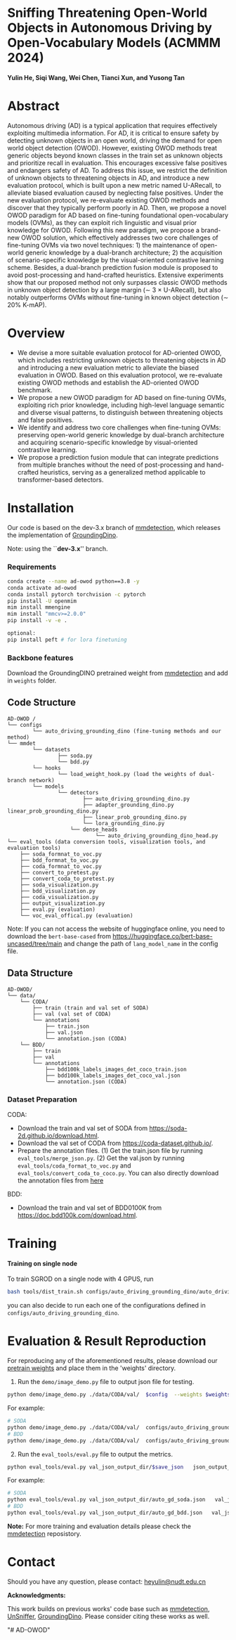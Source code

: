 # Sniffing Threatening Open-World Objects in Autonomous Driving by Open-Vocabulary Models (ACMMM 2024)

<!-- [`Paper`](https://arxiv.org/abs/2212.01424)  -->

#### Yulin He, Siqi Wang, Wei Chen, Tianci Xun, and Yusong Tan


# Abstract

Autonomous driving (AD) is a typical application that requires effectively exploiting multimedia information. 
For AD, it is critical to ensure safety by detecting unknown objects in an open world, driving the demand for open world object detection (OWOD).
However, existing OWOD methods treat generic objects beyond known classes in the train set as unknown objects and prioritize recall in evaluation.
This encourages excessive false positives and endangers safety of AD. To address this issue, we restrict the definition of unknown objects to threatening objects in AD, and introduce a new evaluation protocol, which is built upon a new metric named U-ARecall, to alleviate biased evaluation caused by neglecting false positives.
Under the new evaluation protocol, we re-evaluate existing OWOD methods and discover that they typically perform poorly in AD.
Then, we propose a novel OWOD paradigm for AD based on fine-tuning foundational open-vocabulary models (OVMs), as they can exploit rich linguistic and visual prior knowledge for OWOD. 
Following this new paradigm, we propose a brand-new OWOD solution, which effectively addresses two core challenges of fine-tuning OVMs via two novel techniques: 1) the maintenance of open-world generic knowledge by a dual-branch architecture; 2) the acquisition of scenario-specific knowledge by the visual-oriented contrastive learning scheme.
Besides, a dual-branch prediction fusion module is proposed to avoid post-processing and hand-crafted heuristics.
Extensive experiments show that our proposed method not only surpasses classic OWOD methods in unknown object detection by a large margin ($\sim$ 3 $\times$ U-ARecall), but also notably outperforms OVMs without fine-tuning in known object detection ($\sim$ 20\% K-mAP).

# Overview

- We devise a more suitable evaluation protocol for AD-oriented OWOD, which includes restricting unknown objects to threatening objects in AD and introducing a new evaluation metric to alleviate the biased evaluation in OWOD. Based on this evaluation protocol, we re-evaluate existing OWOD methods and establish the AD-oriented OWOD benchmark.
- We propose a new OWOD paradigm for AD based on fine-tuning OVMs, exploiting rich prior knowledge, including high-level language semantic and diverse visual patterns, to distinguish between threatening objects and false positives.  
- We identify and address two core challenges when fine-tuning OVMs: preserving open-world generic knowledge by dual-branch architecture and acquiring scenario-specific knowledge by visual-oriented contrastive learning.
- We propose a prediction fusion module that can integrate predictions from multiple branches without the need of post-processing and hand-crafted heuristics, serving as a generalized method applicable to transformer-based detectors.

# Installation
Our code is based on the dev-3.x branch of [mmdetection](http://github.com/open-mmlab/mmdetection/tree/dev-3.x), which releases the implementation of [GroundingDino](https://github.com/IDEA-Research/GroundingDINO.git).

Note: using the ``**dev-3.x**'' branch.
### Requirements

```bash
conda create --name ad-owod python==3.8 -y
conda activate ad-owod
conda install pytorch torchvision -c pytorch
pip install -U openmim
mim install mmengine
mim install "mmcv>=2.0.0"
pip install -v -e .

optional:
pip install peft # for lora finetuning
```

### Backbone features

Download the GroundingDINO pretrained weight from [mmdetection](http://github.com/open-mmlab/mmdetection/tree/dev-3.x) and add in `weights` folder.

## Code Structure
```
AD-OWOD /
└── configs
        └── auto_driving_grounding_dino (fine-tuning methods and our method)
└── mmdet 
        └── datasets
                ├── soda.py
                └── bdd.py
        └── hooks
                └── load_weight_hook.py (load the weights of dual-branch network)
        └── models
                └── detectors
                        ├── auto_driving_grounding_dino.py
                        ├── adapter_grounding_dino.py linear_prob_grounding_dino.py 
                        ├── linear_prob_grounding_dino.py
                        └── lora_grounding_dino.py
                    └── dense_heads 
                            └── auto_driving_grounding_dino_head.py
└── eval_tools (data conversion tools, visualization tools, and evaluation tools)
    ├── soda_formnat_to_voc.py 
    ├── bdd_formnat_to_voc.py 
    ├── coda_formnat_to_voc.py 
    ├── convert_to_pretest.py 
    ├── convert_coda_to_pretest.py 
    ├── soda_visualization.py 
    ├── bdd_visualization.py 
    ├── coda_visualization.py 
    ├── output_visualization.py 
    ├── eval.py (evaluation) 
    └── voc_eval_offical.py (evaluation)

```
Note: If you can not access the website of huggingface online, you need to download the `bert-base-cased` from https://huggingface.co/bert-base-uncased/tree/main and change the path of `lang_model_name` in the config file.
## Data Structure
```
AD-OWOD/
└── data/
    └── CODA/
        ├── train (train and val set of SODA)
        ├── val (val set of CODA)
        └── annotations
            ├── train.json
            ├── val.json
            └── annotation.json (CODA)
    └── BDD/
        ├── train
        ├── val
        └── annotations
            ├── bdd100k_labels_images_det_coco_train.json
            ├── bdd100k_labels_images_det_coco_val.json
            └── annotation.json (CODA)
```
### Dataset Preparation

CODA:
- Download the train and val set of SODA from https://soda-2d.github.io/download.html.
- Download the val set of CODA from https://coda-dataset.github.io/.
- Prepare the annotation files. (1) Get the train.json file by running `eval_tools/merge_json.py`. (2) Get the val.json by running `eval_tools/coda_format_to_voc.py` and `eval_tools/convert_coda_to_coco.py`. You can also directly download the annotation files from [here](https://drive.google.com/file/d/1YskzEbtRqrjYzic5roWPEGqtDH7cXFJS)

BDD:
- Download the train and val set of BDD0100K from https://doc.bdd100k.com/download.html.


# Training

#### Training on single node

To train SGROD on a single node with 4 GPUS, run
```bash
bash tools/dist_train.sh configs/auto_driving_grounding_dino/auto_driving_grounding_dino_swin-t_16xb2_1x_soda.py    4
```
you can also decide to run each one of the configurations defined in ``configs/auto_driving_grounding_dino``.


# Evaluation & Result Reproduction

For reproducing any of the aforementioned results, please download our [pretrain weights](https://drive.google.com/file/d/1YI33ZGUfNHT0dKS3LwmpsbNHphGdxRbL) and place them in the 
'weights' directory. 

1. Run the `demo/image_demo.py` file to output json file for testing.
```bash
python demo/image_demo.py ./data/CODA/val/  $config  --weights $weights  --texts "$text_prompts" --no-save-pred --no-save-vis --save-json-path ./val_json_output_dir/$save_json
```
For example:
```bash
# SODA
python demo/image_demo.py ./data/CODA/val/  configs/auto_driving_grounding_dino/auto_driving_grounding_dino_swin-t_16xb2_1x_soda.py  --weights weights/auto_gd_soda.pth   --texts "pedestrian . cyclist . car . truck . bus . tricycle . vehicle . roadblock . obstacle ." --no-save-pred --no-save-vis --save-json-path ./val_json_output_dir/auto_gd_soda.json
# BDD
python demo/image_demo.py ./data/CODA/val/  configs/auto_driving_grounding_dino/auto_driving_grounding_dino_swin-t_16xb2_1x_bdd.py  --weights weights/auto_gd_bdd.pth   --texts "person . rider . car . bus . truck . bike . motor . traffic light . traffic sign . train . vehicle . roadblock . obstacle ." --no-save-pred --no-save-vis --save-json-path ./val_json_output_dir/auto_gd_bdd.json
```

2. Run the `eval_tools/eval.py` file to output the metrics.
```bash
python eval_tools/eval.py val_json_output_dir/$save_json   json_output_dir/annotations.json 0. $data
```
For example:
```bash
# SODA
python eval_tools/eval.py val_json_output_dir/auto_gd_soda.json   val_json_output_dir/annotations.json 0. soda
# BDD
python eval_tools/eval.py val_json_output_dir/auto_gd_bdd.json   val_json_output_dir/annotations.json 0. bdd
```

<!-- ```
SGROD/
└── checkpoints/
    ├── MOWODB/
    |   └── t1 checkpoint0040.pth
        └── t2_ft checkpoint0110.pth
        └── t3_ft checkpoint0180.pth
        └── t4_ft checkpoint0260.pth
    └── SOWODB/
        └── t1 checkpoint0040.pth
        └── t2_ft checkpoint0120.pth
        └── t3_ft checkpoint0200.pth
        └── t4_ft checkpoint0300.pth
``` -->


**Note:**
For more training and evaluation details please check the [mmdetection](http://github.com/open-mmlab/mmdetection/tree/dev-3.x) reposistory.




<!-- # Citation

If you use PROB, please consider citing:

```
@misc{zohar2022prob,
  author = {Zohar, Orr and Wang, Kuan-Chieh and Yeung, Serena},
  title = {PROB: Probabilistic Objectness for Open World Object Detection},
  publisher = {arXiv},
  year = {2022}
}
``` -->

# Contact

Should you have any question, please contact: heyulin@nudt.edu.cn

**Acknowledgments:**

This work builds on previous works' code base such as [mmdetection](http://github.com/open-mmlab/mmdetection/tree/dev-3.x), [UnSniffer](https://github.com/Went-Liang/UnSniffer), [GroundingDino](https://github.com/IDEA-Research/GroundingDINO.git). Please consider citing these works as well.

"# AD-OWOD" 
